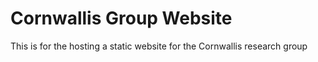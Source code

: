 # Cornwallis Group Website
This is for the hosting a static website for the Cornwallis research group
